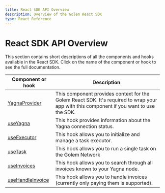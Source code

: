 ```yaml
---
title: React SDK API Overview
description: Overview of the Golem React SDK
type: React Reference
---
```


# React SDK API Overview

This section contains short descriptions of all the components and hooks available in the React SDK. Click on the name of the component or hook to see the full documentation.

| Component or hook                                                         | Description                                                                                                                             |
| ------------------------------------------------------------------------- | --------------------------------------------------------------------------------------------------------------------------------------- |
| [YagnaProvider](/docs/en/creators/javascript/react/yagna-provider)        | This component provides context for the Golem React SDK. It's required to wrap your app with this component if you want to use the SDK. |
| [useYagna](/docs/en/creators/javascript/react/use-yagna)                  | This hook provides information about the Yagna connection status.                                                                       |
| [useExecutor](/docs/en/creators/javascript/react/use-executor)            | This hook allows you to initialize and manage a task executor.                                                                          |
| [useTask](/docs/en/creators/javascript/react/use-task)                    | This hook allows you to run a single task on the Golem Network                                                                          |
| [useInvoices](/docs/en/creators/javascript/react/use-invoices)            | This hook allows you to search through all invoices known to your Yagna node.                                                           |
| [useHandleInvoice](/docs/en/creators/javascript/react/use-handle-invoice) | This hook allows you to handle invoices (currently only paying them is supported).                                                      |
